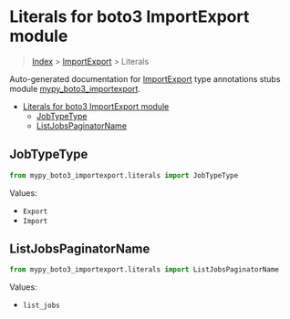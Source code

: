 # Literals for boto3 ImportExport module

> [Index](..) > [ImportExport](.) > Literals

Auto-generated documentation for
[ImportExport](https://boto3.amazonaws.com/v1/documentation/api/1.17.71/reference/services/importexport.html#ImportExport)
type annotations stubs module
[mypy_boto3_importexport](https://pypi.org/project/mypy-boto3-importexport/).

- [Literals for boto3 ImportExport module](#literals-for-boto3-importexport-module)
  - [JobTypeType](#jobtypetype)
  - [ListJobsPaginatorName](#listjobspaginatorname)

## JobTypeType

```python
from mypy_boto3_importexport.literals import JobTypeType
```

Values:

- `Export`
- `Import`

## ListJobsPaginatorName

```python
from mypy_boto3_importexport.literals import ListJobsPaginatorName
```

Values:

- `list_jobs`
